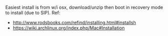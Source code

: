 
Easiest install is from w/i osx, download/unzip then boot in recovery mode to install (due to SIP).
Ref:
 - http://www.rodsbooks.com/refind/installing.html#installsh
 - https://wiki.archlinux.org/index.php/Mac#Installation

